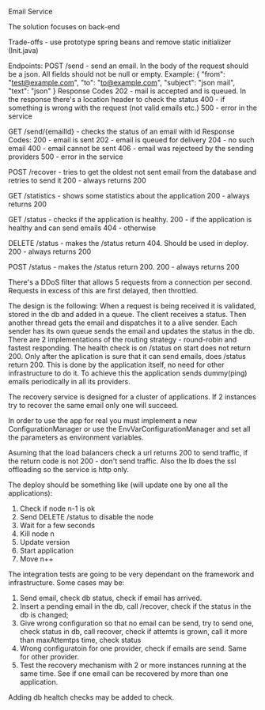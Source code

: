 Email Service

The solution focuses on back-end

Trade-offs - use prototype spring beans and remove static initializer (Init.java)

Endpoints:
POST /send - send an email. In the body of the request should be a json. All fields should not be null or empty. Example:
{
	"from": "test@example.com",
	"to": "to@example.com",
	"subject": "json mail",
	"text": "json"
}
Response Codes
202 - mail is accepted and is queued. In the response there's a location header to check the status
400 - if something is wrong with the request (not valid emails etc.)
500 - error in the service


GET /send/{emailId} - checks the status of an email with id
Response Codes:
200 - email is sent
202 - email is queued for delivery
204 - no such email
400 - email cannot be sent
406 - email was rejecteed by the sending providers
500 - error in the service

POST /recover - tries to get the oldest not sent email from the database and retries to send it
200 - always returns 200

GET /statistics - shows some statistics about the application
200 - always returns 200

GET /status - checks if the application is healthy.
200 - if the application is healthy and can send emails
404 - otherwise

DELETE /status - makes the /status return 404. Should be used in deploy.
200 - always returns 200

POST /status - makes the /status return 200.
200 - always returns 200

There's a DDoS filter that allows 5 requests from a connection per second. Requests in excess of this are first delayed, then throttled.

The design is the following: When a request is being received  it is validated, stored in the db and added in a queue. The client receives a status. 
Then another thread gets the email and dispatches it to a alive sender. Each sender has its own queue sends the email and updates the status in the db.
There are 2 implementations of the routing strategy - round-robin and fastest responding. 
The health check is on /status on start does not return 200. Only after the aplication is sure that it can send emails, does /status return 200. 
This is done by the application itself, no need for other infrastructure to do it. To achieve this the application sends dummy(ping) emails periodically in all its providers.

The recovery service is designed for a cluster of applications. If 2 instances try to recover the same email only one will succeed.

In order to use the app for real you must implement a new ConfigurationManager or use the EnvVarConfigurationManager and set all the parameters as environment variables.

Asuming that the load balancers check a url returns 200 to send traffic, if the return code is not 200 - don't send traffic. 
Also the lb does the ssl offloading so the service is http only.


The deploy should be something like (will update one by one all the applications):
1. Check if node n-1 is ok 
2. Send DELETE /status to disable the node
3. Wait for a few seconds
4. Kill node n
5. Update version
6. Start application
7. Move n++



The integration tests are going to be very dependant on the framework and infrastructure. Some cases may be:
1. Send email, check db status, check if email has arrived.
2. Insert a pending email in the db, call /recover, check if the status in the db is changed;
3. Give wrong configuration so that no email can be send, try to send one, check status in db, call recover, check if attemts is grown, call it more than maxAttemtps time, check status
4. Wrong configuratoin for one provider, check if emails are send. Same for other provider.
5. Test the recovery mechanism with 2 or more instances running at the same time. See if one email can be recovered by more than one application.

Adding db healtch checks may be added to check.



